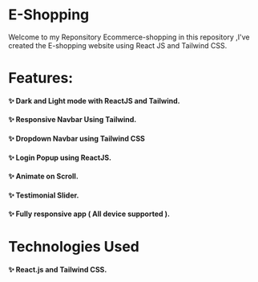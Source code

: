 # E-Shopping 

Welcome to my Reponsitory Ecommerce-shopping in this repository ,I've created the E-shopping website using React JS and Tailwind CSS.

# Features: 

 <div>  
<h4>  ✨ Dark and Light mode with ReactJS and Tailwind. </4>
<h4> ✨ Responsive Navbar Using Tailwind. </4>
<h4> ✨ Dropdown Navbar using Tailwind CSS </4>
<h4> ✨ Login Popup using ReactJS. </4>
<h4> ✨ Animate on Scroll. </4>
<h4> ✨ Testimonial Slider. </4>
<h4> ✨ Fully responsive app ( All device supported ). </4>
 </div>

 #  Technologies Used

<h4> ✨ React.js and Tailwind CSS. </4>
 
